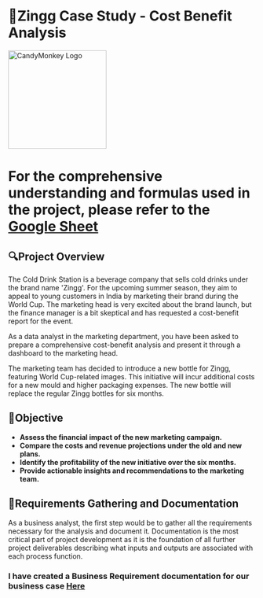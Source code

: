 # 🍾Zingg Case Study - Cost Benefit Analysis
<img src="https://github.com/user-attachments/assets/4430a3b1-7c3e-4c2f-aaa5-a0f2d04e40dd" alt="CandyMonkey Logo" width="200"/>

# For the comprehensive understanding and formulas used in the project, please refer to the [Google Sheet](https://docs.google.com/spreadsheets/d/1Rrdg4YddUoKNBgYildJ3fI1s_JJfXadMH-jTyEV4uMo/edit?usp=sharing)

## 🔍Project Overview
The Cold Drink Station is a beverage company that sells cold drinks under the brand name 'Zingg'. For the upcoming summer season, they aim to appeal to young customers in India by marketing their brand during the World Cup. The marketing head is very excited about the brand launch, but the finance manager is a bit skeptical and has requested a cost-benefit report for the event. 

As a data analyst in the marketing department, you have been asked to prepare a comprehensive cost-benefit analysis and present it through a dashboard to the marketing head.

The marketing team has decided to introduce a new bottle for Zingg, featuring World Cup-related images. This initiative will incur additional costs for a new mould and higher packaging expenses. The new bottle will replace the regular Zingg bottles for six months.

## 🚀Objective
- **Assess the financial impact of the new marketing campaign.**
- **Compare the costs and revenue projections under the old and new plans.**
- **Identify the profitability of the new initiative over the six months.**
- **Provide actionable insights and recommendations to the marketing team.**

## 📜Requirements Gathering and Documentation
As a business analyst, the first step would be to gather all the requirements necessary for the analysis and document it. Documentation is the most critical part of project development as it is the foundation of all further project deliverables describing what inputs and outputs are associated with each process function.

### I have created a Business Requirement documentation for our business case [Here](https://github.com/itskshitija/Zingg-Cost-Benefit-Analysis/blob/main/Zingg-CostBenefitAnalysis_BRD.pdf)
